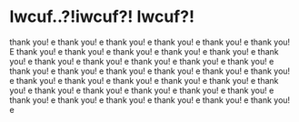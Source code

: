 # Iwcuf..?!iwcuf?! Iwcuf?! 
thank you! e 
thank you! e 
thank you! e 
thank you! e 
thank you! e 
thank you! E
thank you! e 
thank you! e 
thank you! e 
thank you! e 
thank you! e 
thank you! e 
thank you! e 
thank you! e 
thank you! e 
thank you! e 
thank you! e 
thank you! e 
thank you! e 
thank you! e 
thank you! e 
thank you! e 
thank you! e 
thank you! e 
thank you! e 
thank you! e 
thank you! e 
thank you! e 
thank you! e 
thank you! e 
thank you! e 
thank you! e 
thank you! e 
thank you! e 
thank you! e 
thank you! e 
thank you! e 
thank you! e 
thank you! e 
thank you! e 
